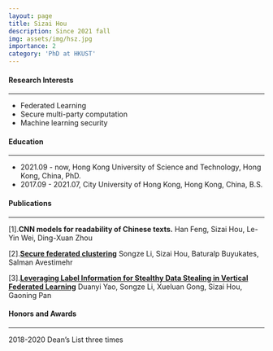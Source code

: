 ```yaml
---
layout: page
title: Sizai Hou
description: Since 2021 fall
img: assets/img/hsz.jpg
importance: 2
category: 'PhD at HKUST'
---
```


#### Research Interests
---
- Federated Learning
- Secure multi-party computation
- Machine learning security

#### Education
---
- 2021.09 - now, Hong Kong University of Science and Technology, Hong Kong, China, PhD.
- 2017.09 - 2021.07, City University of Hong Kong, Hong Kong, China, B.S.

#### Publications
---
[1].**CNN models for readability of Chinese texts.**
Han Feng, Sizai Hou, Le-Yin Wei, Ding-Xuan Zhou

[2].[**Secure federated clustering**](https://arxiv.org/abs/2205.15564)
Songze Li, Sizai Hou, Baturalp Buyukates, Salman Avestimehr

[3].[**Leveraging Label Information for Stealthy Data Stealing in Vertical Federated Learning**](https://arxiv.org/abs/2404.19582)
Duanyi Yao, Songze Li, Xueluan Gong, Sizai Hou, Gaoning Pan

#### Honors and Awards
---
2018-2020 Dean’s List three times
